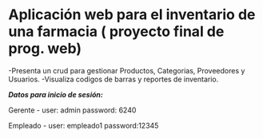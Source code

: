 # Aplicación web para el inventario de una farmacia ( proyecto final de prog. web)

-Presenta un crud para gestionar Productos, Categorias, Proveedores y Usuarios.
-Visualiza codigos de barras y reportes de inventario.

***Datos para inicio de sesión:***

Gerente -
user: admin
password: 6240

Empleado -
user: empleado1
password:12345

